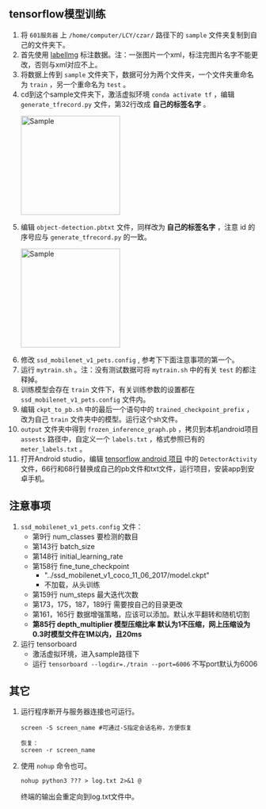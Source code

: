 ## tensorflow模型训练
1. 将 `601服务器` 上 `/home/computer/LCY/czar/` 路径下的 `sample` 文件夹复制到自己的文件夹下。
2. 首先使用 [labelImg](https://github.com/tzutalin/labelImg/files/2638199/windows_v1.8.1.zip) 标注数据。注：一张图片一个xml，标注完图片名字不能更改，否则与xml对应不上。
3. 将数据上传到 `sample` 文件夹下，数据可分为两个文件夹，一个文件夹重命名为 `train` ，另一个重命名为 `test` 。
4. cd到这个sample文件夹下，激活虚拟环境 `conda activate tf` ，编辑 `generate_tfrecord.py` 文件，第32行改成 **自己的标签名字** 。
	<p>
		<img src="https://github.com/lcylmhlcy/Project-Arrangement/raw/master/img/5.png" alt="Sample" height=200>
	</p> 
5. 编辑 `object-detection.pbtxt` 文件，同样改为 **自己的标签名字** ，注意 id 的序号应与 `generate_tfrecord.py` 的一致。
	<p>
		<img src="https://github.com/lcylmhlcy/Project-Arrangement/raw/master/img/6.png" alt="Sample" height=200>
	</p> 
6. 修改 `ssd_mobilenet_v1_pets.config` , 参考下下面注意事项的第一个。
7. 运行 `mytrain.sh` 。注：没有测试数据可将 `mytrain.sh` 中的有关 `test` 的都注释掉。
8. 训练模型会存在 `train` 文件下，有关训练参数的设置都在 `ssd_mobilenet_v1_pets.config` 文件内。
9. 编辑 `ckpt_to_pb.sh` 中的最后一个语句中的 `trained_checkpoint_prefix` ，改为自己 `train` 文件夹中的模型。运行这个sh文件。 
10. `output` 文件夹中得到 `frozen_inference_graph.pb` ，拷贝到本机android项目 `assests` 路径中，自定义一个 `labels.txt` ，格式参照已有的 `meter_labels.txt` 。
11. 打开Android studio，编辑 [tensorflow android 项目](https://github.com/tensorflow/tensorflow/tree/master/tensorflow/examples/android) 中的 `DetectorActivity` 文件，66行和68行替换成自己的pb文件和txt文件，运行项目，安装app到安卓手机。


## 注意事项
1. `ssd_mobilenet_v1_pets.config` 文件：
    - 第9行 num_classes 要检测的数目
    - 第143行 batch_size
    - 第148行 initial_learning_rate
    - 第158行 fine_tune_checkpoint
        - "../ssd_mobilenet_v1_coco_11_06_2017/model.ckpt"
        - 不加载，从头训练
    - 第159行 num_steps 最大迭代次数
    - 第173，175，187，189行 需要按自己的目录更改
    - 第161，165行 数据增强策略，应该可以添加。默认水平翻转和随机切割
    - **第85行 depth_multiplier 模型压缩比率 默认为1不压缩，网上压缩设为0.3时模型文件在1M以内，且20ms**
2. 运行 tensorboard
    - 激活虚拟环境，进入sample路径下
    - 运行 `tensorboard --logdir=./train --port=6006` 不写port默认为6006

## 其它
1. 运行程序断开与服务器连接也可运行。
      ```如果是首次登录，可用screen启动会话，保持异常断开后，程序仍在运行：
      screen -S screen_name #可通过-S指定会话名称，方便恢复

      恢复：
      screen -r screen_name
      ```

2. 使用 `nohup` 命令也可。
      ```
      nohup python3 ??? > log.txt 2>&1 @
      ```
      终端的输出会重定向到log.txt文件中。
